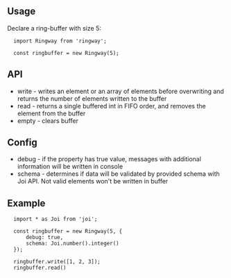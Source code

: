 ## Usage

Declare a ring-buffer with size 5:

```
  import Ringway from 'ringway';
  
  const ringbuffer = new Ringway(5);
```

## API

* write - writes an element or an array of elements before overwriting and returns the number of elements written to the buffer
* read - returns a single buffered int in FIFO order, and removes the element
from the buffer
* empty - clears buffer

## Config
* debug - if the property has true value, messages with additional information will be written in console
* schema - determines if data will be validated by provided schema with Joi API. Not valid elements won't be written in buffer

## Example

```
  import * as Joi from 'joi';
  
  const ringbuffer = new Ringway(5, {
      debug: true,
      schema: Joi.number().integer()
  });
  
  ringbuffer.write([1, 2, 3]);
  ringbuffer.read()
```
